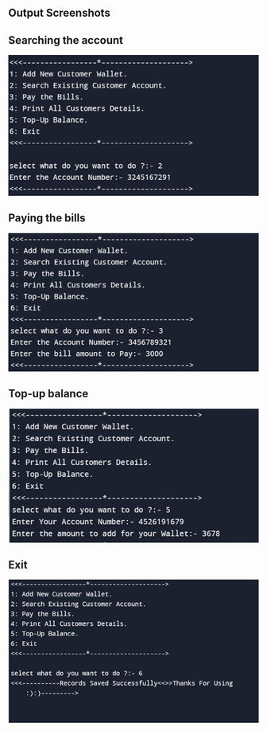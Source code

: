 ## Output Screenshots

## Searching the account
![](/6_ImagesAndVideos/Searching%20the%20account.jpeg)
## Paying the bills
![](/6_ImagesAndVideos/Paying%20the%20bills.jpeg)
## Top-up balance
![](/6_ImagesAndVideos/Top-up%20Balance.jpeg)
## Exit
![](/6_ImagesAndVideos/Exit.jpeg)
